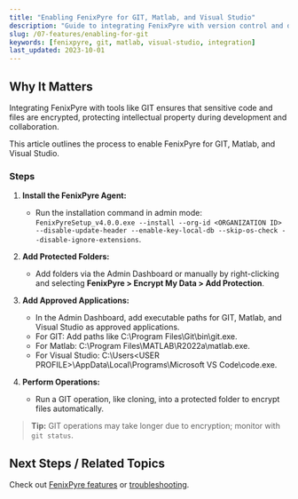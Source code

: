 ```yaml
---
title: "Enabling FenixPyre for GIT, Matlab, and Visual Studio"
description: "Guide to integrating FenixPyre with version control and development tools for secure file handling."
slug: /07-features/enabling-for-git
keywords: [fenixpyre, git, matlab, visual-studio, integration]
last_updated: 2023-10-01
---
```


## Why It Matters
Integrating FenixPyre with tools like GIT ensures that sensitive code and files are encrypted, protecting intellectual property during development and collaboration.

This article outlines the process to enable FenixPyre for GIT, Matlab, and Visual Studio.

### Steps
1. **Install the FenixPyre Agent:**
   - Run the installation command in admin mode: `FenixPyreSetup_v4.0.0.exe --install --org-id <ORGANIZATION ID> --disable-update-header --enable-key-local-db --skip-os-check --disable-ignore-extensions`.

2. **Add Protected Folders:**
   - Add folders via the Admin Dashboard or manually by right-clicking and selecting **FenixPyre > Encrypt My Data > Add Protection**.

3. **Add Approved Applications:**
   - In the Admin Dashboard, add executable paths for GIT, Matlab, and Visual Studio as approved applications.
   - For GIT: Add paths like C:\Program Files\Git\bin\git.exe.
   - For Matlab: C:\Program Files\MATLAB\R2022a\matlab.exe.
   - For Visual Studio: C:\Users\<USER PROFILE>\AppData\Local\Programs\Microsoft VS Code\code.exe.

4. **Perform Operations:**
   - Run a GIT operation, like cloning, into a protected folder to encrypt files automatically.
   <!-- IMG: ./media/features/git-clone-success.png | Alt: Successful GIT clone operation -->

> **Tip:** GIT operations may take longer due to encryption; monitor with `git status`.

## Next Steps / Related Topics
Check out [FenixPyre features](07-features/index.md) or [troubleshooting](09-troubleshooting-&-faq/index.md).